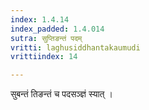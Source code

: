 ```yaml
---
index: 1.4.14
index_padded: 1.4.014
sutra: सुप्तिङन्तं पदम्
vritti: laghusiddhantakaumudi
vrittiindex: 14

---
```

सुबन्तं तिङन्तं च पदसञ्ज्ञं स्यात् ।